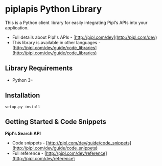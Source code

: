 piplapis Python Library
===========================

This is a Python client library for easily integrating Pipl's APIs into your application.

* Full details about Pipl's APIs - [http://pipl.com/dev](http://pipl.com/dev)  
* This library is available in other languages - [http://pipl.com/dev/guide/code_libraries](http://pipl.com/dev/guide/code_libraries)

Library Requirements
--------------------

* Python 3+

Installation
------------

    setup.py install

Getting Started & Code Snippets
-------------------------------

**Pipl's Search API**
* Code snippets - [http://pipl.com/dev/guide/code_snippets](http://pipl.com/dev/guide/code_snippets)  
* Full reference - [http://pipl.com/dev/reference](http://pipl.com/dev/reference)
